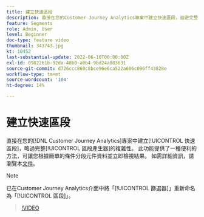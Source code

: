 ```yaml
---
title: 建立快速區段
description: 直接在您的Customer Journey Analytics專案中建立快速區段，迴避完整區段產生器的複雜性。 此功能提供了一種便利的方法，可讓您根據簡單的條件分段元件資料並立即檢視結果。
feature: Segments
role: Admin, User
level: Beginner
doc-type: feature video
thumbnail: 343743.jpg
kt: 10452
last-substantial-update: 2022-06-10T00:00:00Z
exl-id: 0982261b-92da-48b0-a0b4-9bd24a083631
source-git-commit: d726ccc860c8bce96e6ca522a606c096ff43828e
workflow-type: tm+mt
source-wordcount: '104'
ht-degree: 14%

---
```


# 建立快速區段

直接在您的[!DNL Customer Journey Analytics]專案中建立[!UICONTROL 快速區段]，略過完整[!UICONTROL 區段產生器]的複雜性。 此功能提供了一種便利的方法，可讓您根據簡單的條件分段元件資料並立即檢視結果。 如需詳細資訊，請瀏覽本[文件](https://experienceleague.adobe.com/en/docs/analytics-platform/using/cja-components/cja-segments/quick-filters)。

>[!NOTE]
>
> 已在Customer Journey Analytics介面中將「[!UICONTROL 篩選器]」重新命名為「[!UICONTROL 區段]」。

>[!VIDEO](https://video.tv.adobe.com/v/343743/?quality=12&learn=on)
